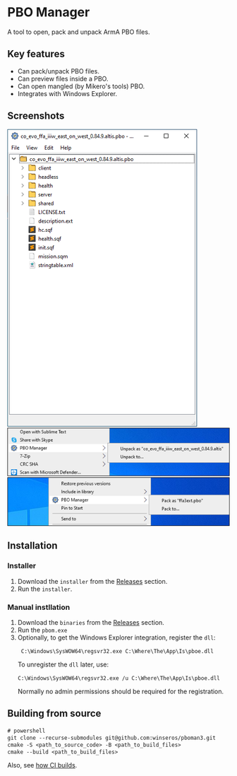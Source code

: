 # PBO Manager

A tool to open, pack and unpack ArmA PBO files.

## Key features
 - Can pack/unpack PBO files.
 - Can preview files inside a PBO.
 - Can open mangled (by Mikero's tools) PBO.
 - Integrates with Windows Explorer.

## Screenshots

![Main application window](doc/img/screenshot01.png 'Main application window')
![Unpack PBO context menu](doc/img/screenshot02.png 'Unpack PBO context menu')
![Pack folder as PBO context menu](doc/img/screenshot03.png 'Pack folder as PBO context menu')

## Installation 

### Installer
1. Download the `installer` from the [Releases](https://github.com/winseros/pboman3/releases) section.
2. Run the `installer`.

### Manual instllation
1. Download the `binaries` from the [Releases](https://github.com/winseros/pboman3/releases) section.
2. Run the `pbom.exe`
3. Optionally, to get the Windows Explorer integration, register the `dll`:
   ```
    C:\Windows\SysWOW64\regsvr32.exe C:\Where\The\App\Is\pboe.dll
   ```
   To unregister the `dll` later, use:
   ```
   C:\Windows\SysWOW64\regsvr32.exe /u C:\Where\The\App\Is\pboe.dll
   ```
   Normally no admin permissions should be required for the registration.

## Building from source

```
# powershell
git clone --recurse-submodules git@github.com:winseros/pboman3.git
cmake -S <path_to_source_code> -B <path_to_build_files>
cmake --build <path_to_build_files>
```

Also, see [how CI builds](.github/workflows/artifcats.yaml).
